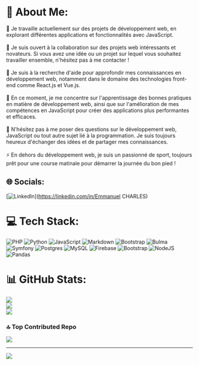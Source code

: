 # 💫 About Me:
🔭 Je travaille actuellement sur des projets de développement web, en explorant différentes applications et fonctionnalités avec JavaScript.<br><br>👯 Je suis ouvert à la collaboration sur des projets web intéressants et novateurs. Si vous avez une idée ou un projet sur lequel vous souhaitez travailler ensemble, n'hésitez pas à me contacter !<br><br>🤝 Je suis à la recherche d'aide pour approfondir mes connaissances en développement web, notamment dans le domaine des technologies front-end comme React.js et Vue.js.<br><br>🌱 En ce moment, je me concentre sur l'apprentissage des bonnes pratiques en matière de développement web, ainsi que sur l'amélioration de mes compétences en JavaScript pour créer des applications plus performantes et efficaces.<br><br>💬 N'hésitez pas à me poser des questions sur le développement web, JavaScript ou tout autre sujet lié à la programmation. Je suis toujours heureux d'échanger des idées et de partager mes connaissances.<br><br>⚡ En dehors du développement web, je suis un passionné de sport, toujours prêt pour une course matinale pour démarrer la journée du bon pied !


## 🌐 Socials:
[![LinkedIn](https://img.shields.io/badge/LinkedIn-%230077B5.svg?logo=linkedin&logoColor=white)](https://linkedin.com/in/Emmanuel CHARLES) 

# 💻 Tech Stack:
![PHP](https://img.shields.io/badge/php-%23777BB4.svg?style=for-the-badge&logo=php&logoColor=white) ![Python](https://img.shields.io/badge/python-3670A0?style=for-the-badge&logo=python&logoColor=ffdd54) ![JavaScript](https://img.shields.io/badge/javascript-%23323330.svg?style=for-the-badge&logo=javascript&logoColor=%23F7DF1E) ![Markdown](https://img.shields.io/badge/markdown-%23000000.svg?style=for-the-badge&logo=markdown&logoColor=white) ![Bootstrap](https://img.shields.io/badge/bootstrap-%238511FA.svg?style=for-the-badge&logo=bootstrap&logoColor=white) ![Bulma](https://img.shields.io/badge/bulma-00D0B1?style=for-the-badge&logo=bulma&logoColor=white) ![Symfony](https://img.shields.io/badge/symfony-%23000000.svg?style=for-the-badge&logo=symfony&logoColor=white) ![Postgres](https://img.shields.io/badge/postgres-%23316192.svg?style=for-the-badge&logo=postgresql&logoColor=white) ![MySQL](https://img.shields.io/badge/mysql-%2300000f.svg?style=for-the-badge&logo=mysql&logoColor=white) ![Firebase](https://img.shields.io/badge/Firebase-039BE5?style=for-the-badge&logo=Firebase&logoColor=white) ![Bootstrap](https://img.shields.io/badge/bootstrap-%238511FA.svg?style=for-the-badge&logo=bootstrap&logoColor=white) ![NodeJS](https://img.shields.io/badge/node.js-6DA55F?style=for-the-badge&logo=node.js&logoColor=white) ![Pandas](https://img.shields.io/badge/pandas-%23150458.svg?style=for-the-badge&logo=pandas&logoColor=white)
# 📊 GitHub Stats:
![](https://github-readme-stats.vercel.app/api?username=CHARLESEmm&theme=dark&hide_border=false&include_all_commits=false&count_private=false)<br/>
![](https://github-readme-streak-stats.herokuapp.com/?user=CHARLESEmm&theme=dark&hide_border=false)<br/>
![](https://github-readme-stats.vercel.app/api/top-langs/?username=CHARLESEmm&theme=dark&hide_border=false&include_all_commits=false&count_private=false&layout=compact)

### 🔝 Top Contributed Repo
![](https://github-contributor-stats.vercel.app/api?username=CHARLESEmm&limit=5&theme=tokyonight&combine_all_yearly_contributions=true)

---
[![](https://visitcount.itsvg.in/api?id=CHARLESEmm&icon=0&color=0)](https://visitcount.itsvg.in)

<!-- Proudly created with GPRM ( https://gprm.itsvg.in ) -->
